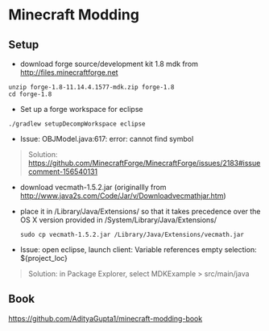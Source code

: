 # Minecraft Modding

## Setup
+ download forge source/development kit 1.8 mdk from
http://files.minecraftforge.net

```
unzip forge-1.8-11.14.4.1577-mdk.zip forge-1.8
cd forge-1.8
```

+ Set up a forge workspace for eclipse
```
./gradlew setupDecompWorkspace eclipse
```

- Issue: OBJModel.java:617: error: cannot find symbol
> Solution: https://github.com/MinecraftForge/MinecraftForge/issues/2183#issuecomment-156540131

  - download vecmath-1.5.2.jar (originallly from http://www.java2s.com/Code/Jar/v/Downloadvecmathjar.htm)
  - place it in /Library/Java/Extensions/ so that it takes precedence over the OS X version provided in /System/Library/Java/Extensions/

    ```
    sudo cp vecmath-1.5.2.jar /Library/Java/Extensions/vecmath.jar
    ```

- Issue: open eclipse, launch client: Variable references empty selection: ${project_loc}
> Solution: in Package Explorer, select MDKExample > src/main/java

## Book
https://github.com/AdityaGupta1/minecraft-modding-book
